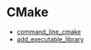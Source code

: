 # CMake
* [command_line_cmake](command_line_cmake.md)
* [add_executable_library](add_executable_library.md)

